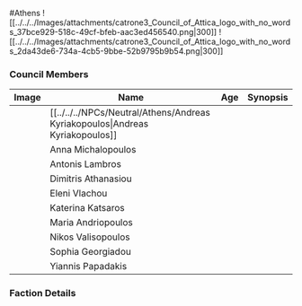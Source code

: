 #Athens 
![[../../../Images/attachments/catrone3_Council_of_Attica_logo_with_no_words_37bce929-518c-49cf-bfeb-aac3ed456540.png|300]] ![[../../../Images/attachments/catrone3_Council_of_Attica_logo_with_no_words_2da43de6-734a-4cb5-9bbe-52b9795b9b54.png|300]]

### Council Members

| Image | Name                  | Age | Synopsis |
| ----- | --------------------- | --- | -------- |
|       | [[../../../NPCs/Neutral/Athens/Andreas Kyriakopoulos\|Andreas Kyriakopoulos]] |     |          |
|       | Anna Michalopoulos    |     |          |
|       | Antonis Lambros       |     |          |
|       | Dimitris Athanasiou   |     |          |
|       | Eleni Vlachou         |     |          |
|       | Katerina Katsaros     |     |          |
|       | Maria Andriopoulos    |     |          |
|       | Nikos Valisopoulos    |     |          |
|       | Sophia Georgiadou     |     |          |
|       | Yiannis Papadakis     |     |          |

### Faction Details
